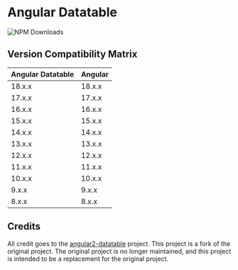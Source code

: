 # Angular Datatable

![NPM Downloads](https://img.shields.io/npm/dy/%40troplabs%2Fangular-datatable?style=flat)

## Version Compatibility Matrix

| Angular Datatable | Angular |
|-------------------|---------|
| 18.x.x            | 18.x.x  |
| 17.x.x            | 17.x.x  |
| 16.x.x            | 16.x.x  |
| 15.x.x            | 15.x.x  |
| 14.x.x            | 14.x.x  |
| 13.x.x            | 13.x.x  |
| 12.x.x            | 12.x.x  |
| 11.x.x            | 11.x.x  |
| 10.x.x            | 10.x.x  |
| 9.x.x             | 9.x.x   |
| 8.x.x             | 8.x.x   |

## Credits

All credit goes to the [angular2-datatable](https://github.com/mariuszfoltak/angular2-datatable) project. This project is a fork of the original project. The original project is no longer maintained, and this project is intended to be a replacement for the original project.

